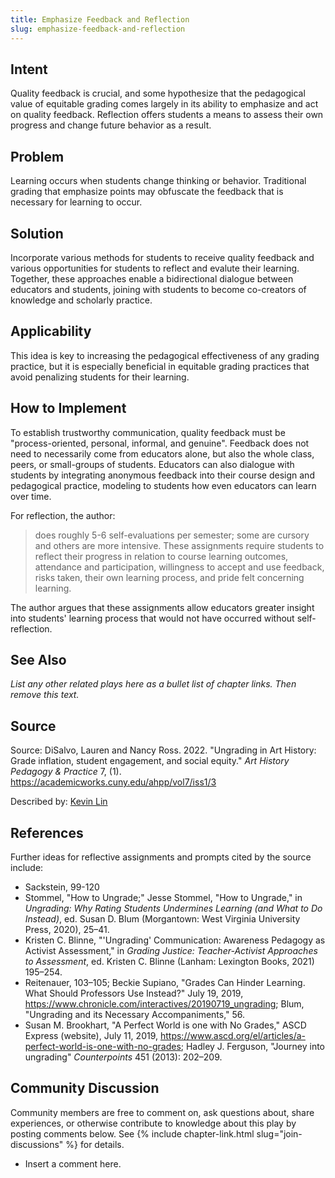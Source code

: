 ```yaml
---
title: Emphasize Feedback and Reflection
slug: emphasize-feedback-and-reflection
---
```

## Intent

Quality feedback is crucial, and some hypothesize that the pedagogical value of equitable grading comes largely in its ability to emphasize and act on quality feedback. Reflection offers students a means to assess their own progress and change future behavior as a result.


## Problem

Learning occurs when students change thinking or behavior. Traditional grading that emphasize points may obfuscate the feedback that is necessary for learning to occur.


## Solution

Incorporate various methods for students to receive quality feedback and various opportunities for students to reflect and evalute their learning. Together, these approaches enable a bidirectional dialogue between educators and students, joining with students to become co-creators of knowledge and scholarly practice.


## Applicability

This idea is key to increasing the pedagogical effectiveness of any grading practice, but it is especially beneficial in equitable grading practices that avoid penalizing students for their learning.


## How to Implement

To establish trustworthy communication, quality feedback must be "process-oriented, personal, informal, and genuine". Feedback does not need to necessarily come from educators alone, but also the whole class, peers, or small-groups of students. Educators can also dialogue with students by integrating anonymous feedback into their course design and pedagogical practice, modeling to students how even educators can learn over time.

For reflection, the author:

> does roughly 5-6 self-evaluations per semester; some are cursory and others are more intensive. These assignments require students to reflect their progress in relation to course learning outcomes, attendance and participation, willingness to accept and use feedback, risks taken, their own learning process, and pride felt concerning learning.

The author argues that these assignments allow educators greater insight into students' learning process that would not have occurred without self-reflection.


## See Also

_List any other related plays here as a bullet list of chapter links.
Then remove this text._


## Source

Source: DiSalvo, Lauren and Nancy Ross. 2022. "Ungrading in Art History: Grade inflation, student engagement, and social equity." _Art History Pedagogy & Practice_ 7, (1). <https://academicworks.cuny.edu/ahpp/vol7/iss1/3>

Described by: [Kevin Lin](https://kevinl.info/)


## References

Further ideas for reflective assignments and prompts cited by the source include:

- Sackstein, 99-120
- Stommel, "How to Ungrade;" Jesse Stommel, "How to Ungrade," in *Ungrading: Why Rating Students Undermines Learning (and What to Do Instead)*, ed. Susan D. Blum (Morgantown: West Virginia University Press, 2020), 25–41.
- Kristen C. Blinne, "'Ungrading' Communication: Awareness Pedagogy as Activist Assessment," in *Grading Justice: Teacher-Activist Approaches to Assessment*, ed. Kristen C. Blinne (Lanham: Lexington Books, 2021) 195–254.
- Reitenauer, 103–105; Beckie Supiano, "Grades Can Hinder Learning. What Should Professors Use Instead?" July 19, 2019, <https://www.chronicle.com/interactives/20190719_ungrading>; Blum, "Ungrading and its Necessary Accompaniments," 56.
- Susan M. Brookhart, "A Perfect World is one with No Grades," ASCD Express (website), July 11, 2019, <https://www.ascd.org/el/articles/a-perfect-world-is-one-with-no-grades>; Hadley J.
Ferguson, "Journey into ungrading" *Counterpoints* 451 (2013): 202–209.


## Community Discussion

Community members are free to comment on, ask questions about, share
experiences, or otherwise contribute to knowledge about this play by
posting comments below.
See {% include chapter-link.html slug="join-discussions" %} for details.

* Insert a comment here.
